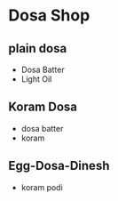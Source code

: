 # Dosa Shop
## plain dosa

* Dosa Batter
* Light Oil

## Koram Dosa
* dosa batter
* koram
## Egg-Dosa-Dinesh
* koram podi

